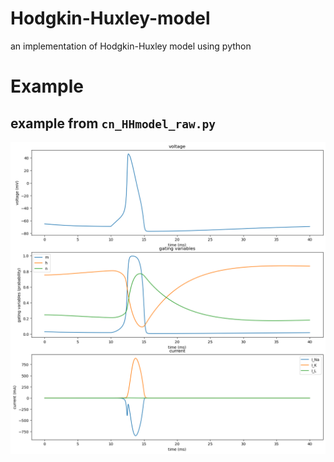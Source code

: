 # Hodgkin-Huxley-model
an implementation of Hodgkin-Huxley model using python

# Example

## example from `cn_HHmodel_raw.py`

![](https://raw.githubusercontent.com/HeMuling/markdown-note-pic/main/202212172128434.png)
